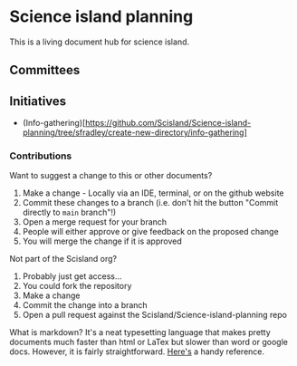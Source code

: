 # Science island planning
This is a living document hub for science island. <Someone should provide a quick summary here>


## Committees

## Initiatives
* (Info-gathering)[https://github.com/Scisland/Science-island-planning/tree/sfradley/create-new-directory/info-gathering]

### Contributions
  Want to suggest a change to this or other documents?
  1. Make a change
    - Locally via an IDE, terminal, or on the github website
  2. Commit these changes to a branch (i.e. don't hit the button "Commit directly to `main` branch"!)
  3. Open a merge request for your branch
  4. People will either approve or give feedback on the proposed change
  5. You will merge the change if it is approved
  
  Not part of the Scisland org?
  1. Probably just get access...
  2. You could fork the repository
  3. Make a change
  4. Commit the change into a branch
  5. Open a pull request against the Scisland/Science-island-planning repo
  
  What is markdown? It's a neat typesetting language that makes pretty documents much faster than html or LaTex but slower than word or google docs. However, it is fairly straightforward. [Here's](https://www.markdownguide.org/basic-syntax/) a handy reference.
